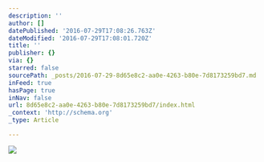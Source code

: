 ```yaml
---
description: ''
author: []
datePublished: '2016-07-29T17:08:26.763Z'
dateModified: '2016-07-29T17:08:01.720Z'
title: ''
publisher: {}
via: {}
starred: false
sourcePath: _posts/2016-07-29-8d65e8c2-aa0e-4263-b80e-7d8173259bd7.md
inFeed: true
hasPage: true
inNav: false
url: 8d65e8c2-aa0e-4263-b80e-7d8173259bd7/index.html
_context: 'http://schema.org'
_type: Article

---
```

![](https://the-grid-user-content.s3-us-west-2.amazonaws.com/d21b041e-32cf-43b5-8bf2-1f5cb98bcb0e.jpg)